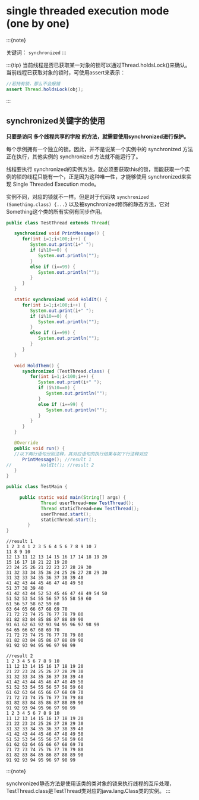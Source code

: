 # single threaded execution mode (one by one)

:::{note}

关键词： `synchronized`
:::

:::{tip}
当前线程是否已获取某一对象的锁可以通过Thread.holdsLock()来确认。当前线程已获取对象的锁时，可使用assert来表示：

```java
//若持有锁，那么不会报错
assert Thread.holdsLock(obj);
```
:::

## synchronized关键字的使用

**只要是访问 多个线程共享的字段 的方法，就需要使用synchronized进行保护。**

每个示例拥有一个独立的锁。因此，并不是说某一个实例中的 synchronized 方法正在执行，其他实例的 synchronized 方法就不能运行了。

线程要执行 synchronized的实例方法，就必须要获取this的锁，而能获取一个实例的锁的线程只能有一个，正是因为这种唯一性，才能够使用 synchronized来实现 Single Threaded Execution mode。

实例不同，对应的锁就不一样。但是对于代码块 `synchronized (Something.class) {...}` 以及被synchronized修饰的静态方法，它对Something这个类的所有实例有同步作用。

```java
public class TestThread extends Thread{

   synchronized void PrintMessage() {
      for(int i=1;i<100;i++) {
         System.out.print(i+" ");
         if (i%10==0) {
            System.out.println("");
         }
         else if (i==99) {
            System.out.println("");
         }
      }
   }

   static synchronized void HoldIt() {
      for(int i=1;i<100;i++) {
         System.out.print(i+" ");
         if (i%10==0) {
            System.out.println("");
         }
         else if (i==99) {
            System.out.println("");
         }
      }
   }

   void HoldThem() {
      synchronized (TestThread.class) {
         for(int i=1;i<100;i++) {
            System.out.print(i+" ");
            if (i%10==0) {
               System.out.println("");
            }
            else if (i==99) {
               System.out.println("");
            }
         }
      }
   }

   @Override
   public void run() {
   //以下两行语句分别注释，其对应语句的执行结果与如下行注释对应
      PrintMessage(); //result 1
//           HoldIt(); //result 2
   }
}

public class TestMain {

     public static void main(String[] args) {
             Thread userThread=new TestThread();
             Thread staticThread=new TestThread();
             userThread.start();
             staticThread.start();
        }
}
```

```guess
//result 1
1 2 3 4 1 2 3 5 6 4 5 6 7 8 9 10 7
11 8 9 10
12 13 11 12 13 14 15 16 17 14 18 19 20
15 16 17 18 21 22 19 20
23 24 25 26 21 22 23 27 28 29 30
31 32 33 34 35 36 24 25 26 27 28 29 30
31 32 33 34 35 36 37 38 39 40
41 42 43 44 45 46 47 48 49 50
51 37 38 39 40
41 42 43 44 52 53 45 46 47 48 49 54 50
51 52 53 54 55 56 57 55 58 59 60
61 56 57 58 62 59 60
63 64 65 66 67 68 69 70
71 72 73 74 75 76 77 78 79 80
81 82 83 84 85 86 87 88 89 90
91 61 62 63 92 93 94 95 96 97 98 99
64 65 66 67 68 69 70
71 72 73 74 75 76 77 78 79 80
81 82 83 84 85 86 87 88 89 90
91 92 93 94 95 96 97 98 99
```

```guess
//result 2
1 2 3 4 5 6 7 8 9 10
11 12 13 14 15 16 17 18 19 20
21 22 23 24 25 26 27 28 29 30
31 32 33 34 35 36 37 38 39 40
41 42 43 44 45 46 47 48 49 50
51 52 53 54 55 56 57 58 59 60
61 62 63 64 65 66 67 68 69 70
71 72 73 74 75 76 77 78 79 80
81 82 83 84 85 86 87 88 89 90
91 92 93 94 95 96 97 98 99
1 2 3 4 5 6 7 8 9 10
11 12 13 14 15 16 17 18 19 20
21 22 23 24 25 26 27 28 29 30
31 32 33 34 35 36 37 38 39 40
41 42 43 44 45 46 47 48 49 50
51 52 53 54 55 56 57 58 59 60
61 62 63 64 65 66 67 68 69 70
71 72 73 74 75 76 77 78 79 80
81 82 83 84 85 86 87 88 89 90
91 92 93 94 95 96 97 98 99
```

:::{note}

synchronized静态方法是使用该类的类对象的锁来执行线程的互斥处理，TestThread.class是TestThread类对应的java.lang.Class类的实例。
:::
